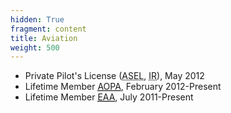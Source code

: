 ```yaml
---
hidden: True
fragment: content
title: Aviation
weight: 500
---
```


- Private Pilot's License (<abbr title="Airplane, Single Engine, Land">ASEL</abbr>, <abbr title="Instrument Rating">IR</abbr>), May 2012
- Lifetime Member [<abbr title="Aircraft Owners and Pilots Association">AOPA</abbr>](http://aopa.org/), February 2012-Present
- Lifetime Member [<abbr title="Experimental Aircraft Association">EAA</abbr>](http://eaa.org/), July 2011-Present
